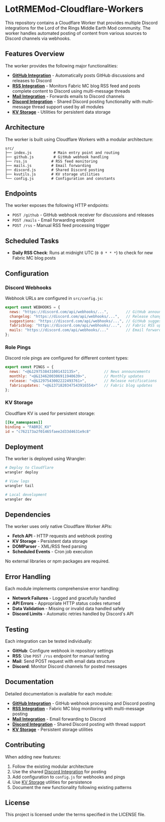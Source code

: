 # LotRMEMod-Cloudflare-Workers

This repository contains a Cloudflare Worker that provides multiple Discord integrations for the Lord of the Rings Middle Earth Mod community. The worker handles automated posting of content from various sources to Discord channels via webhooks.

## Features Overview

The worker provides the following major functionalities:

- **[GitHub Integration](GITHUB_INTEGRATION.md)** - Automatically posts GitHub discussions and releases to Discord
- **[RSS Integration](RSS_INTEGRATION.md)** - Monitors Fabric MC blog RSS feed and posts complete content to Discord using multi-message threads  
- **[Mail Integration](MAIL_INTEGRATION.md)** - Forwards emails to Discord channels
- **[Discord Integration](DISCORD_INTEGRATION.md)** - Shared Discord posting functionality with multi-message thread support used by all modules
- **[KV Storage](KV_STORAGE.md)** - Utilities for persistent data storage

## Architecture

The worker is built using Cloudflare Workers with a modular architecture:

```
src/
├── index.js          # Main entry point and routing
├── github.js         # GitHub webhook handling
├── rss.js           # RSS feed monitoring
├── mails.js         # Email forwarding  
├── discord.js       # Shared Discord posting
├── kvutils.js       # KV storage utilities
└── config.js        # Configuration and constants
```

## Endpoints

The worker exposes the following HTTP endpoints:

- `POST /github` - GitHub webhook receiver for discussions and releases
- `POST /mails` - Email forwarding endpoint  
- `POST /rss` - Manual RSS feed processing trigger

## Scheduled Tasks

- **Daily RSS Check**: Runs at midnight UTC (`0 0 * * *`) to check for new Fabric MC blog posts

## Configuration

### Discord Webhooks

Webhook URLs are configured in `src/config.js`:

```javascript
export const WEBHOOKS = {
  news: "https://discord.com/api/webhooks/...",        // GitHub announcements & releases
  changelog: "https://discord.com/api/webhooks/...",   // Release changelog details  
  suggestions: "https://discord.com/api/webhooks/...", // GitHub suggestions
  fabricblog: "https://discord.com/api/webhooks/...",  // Fabric RSS updates
  mails: "https://discord.com/api/webhooks/..."        // Email forwarding
};
```

### Role Pings

Discord role pings are configured for different content types:

```javascript
export const PINGS = {
  news: "<@&1297538431001432135>",           // News announcements
  monthly: "<@&1346200306911940639>",        // Monthly updates
  release: "<@&1297543002222493761>",        // Release notifications  
  fabricupdates: "<@&1371820347543916554>"   // Fabric blog updates
};
```

### KV Storage

Cloudflare KV is used for persistent storage:

```toml
[[kv_namespaces]]
binding = "FABRIC_KV"
id = "c762173a2f01465faee2d33d4631e9c8"
```

## Deployment

The worker is deployed using Wrangler:

```bash
# Deploy to Cloudflare
wrangler deploy

# View logs
wrangler tail

# Local development
wrangler dev
```

## Dependencies

The worker uses only native Cloudflare Worker APIs:

- **Fetch API** - HTTP requests and webhook posting
- **KV Storage** - Persistent data storage
- **DOMParser** - XML/RSS feed parsing
- **Scheduled Events** - Cron job execution

No external libraries or npm packages are required.

## Error Handling

Each module implements comprehensive error handling:

- **Network Failures** - Logged and gracefully handled
- **API Errors** - Appropriate HTTP status codes returned
- **Data Validation** - Missing or invalid data handled safely
- **Discord Limits** - Automatic retries handled by Discord's API

## Testing

Each integration can be tested individually:

- **GitHub**: Configure webhook in repository settings
- **RSS**: Use `POST /rss` endpoint for manual testing
- **Mail**: Send POST request with email data structure
- **Discord**: Monitor Discord channels for posted messages

## Documentation

Detailed documentation is available for each module:

- **[GitHub Integration](GITHUB_INTEGRATION.md)** - GitHub webhook processing and Discord posting
- **[RSS Integration](RSS_INTEGRATION.md)** - Fabric MC blog monitoring with multi-message posting
- **[Mail Integration](MAIL_INTEGRATION.md)** - Email forwarding to Discord
- **[Discord Integration](DISCORD_INTEGRATION.md)** - Shared Discord posting with thread support  
- **[KV Storage](KV_STORAGE.md)** - Persistent storage utilities

## Contributing

When adding new features:

1. Follow the existing modular architecture
2. Use the shared [Discord Integration](DISCORD_INTEGRATION.md) for posting
3. Add configuration to `config.js` for webhooks and pings
4. Use [KV Storage](KV_STORAGE.md) utilities for persistence
5. Document the new functionality following existing patterns

## License

This project is licensed under the terms specified in the LICENSE file.
